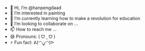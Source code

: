 - 👋 Hi, I’m @hanpengdaad
- 👀 I’m interested in painting
- 🌱 I’m currently learning how to make a revolution for education
- 💞️ I’m looking to collaborate on ...
- 📫 How to reach me ...
- 😄 Pronouns: ( ᗜ ˰ ᗜ )
- ⚡ Fun fact: ᕕ(◠ڼ◠)ᕗ

<!---
hanpengdaad/hanpengdaad is a ✨ special ✨ repository because its `README.md` (this file) appears on your GitHub profile.
You can click the Preview link to take a look at your changes.
--->
